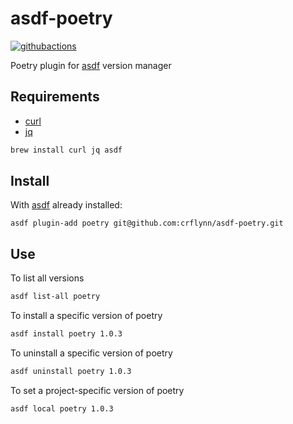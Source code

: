 # asdf-poetry

[![githubactions](https://github.com/crflynn/asdf-poetry/workflows/asdf/badge.svg)](https://github.com/crflynn/asdf-poetry/actions)

Poetry plugin for [asdf](https://github.com/asdf-vm/asdf) version manager

## Requirements

* [curl](https://curl.haxx.se/)
* [jq](https://stedolan.github.io/jq/)

```bash
brew install curl jq asdf
```

## Install

With [asdf](https://asdf-vm.com/) already installed:

```
asdf plugin-add poetry git@github.com:crflynn/asdf-poetry.git
```

## Use

To list all versions

```bash
asdf list-all poetry
```

To install a specific version of poetry

```bash
asdf install poetry 1.0.3
```

To uninstall a specific version of poetry

```bash
asdf uninstall poetry 1.0.3
```

To set a project-specific version of poetry

```bash
asdf local poetry 1.0.3
```
